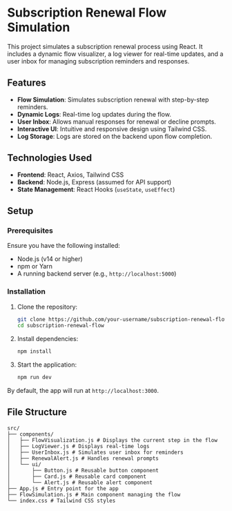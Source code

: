 # Subscription Renewal Flow Simulation

This project simulates a subscription renewal process using React. It includes a dynamic flow visualizer, a log viewer for real-time updates, and a user inbox for managing subscription reminders and responses.

## Features

* **Flow Simulation**: Simulates subscription renewal with step-by-step reminders.
* **Dynamic Logs**: Real-time log updates during the flow.
* **User Inbox**: Allows manual responses for renewal or decline prompts.
* **Interactive UI**: Intuitive and responsive design using Tailwind CSS.
* **Log Storage**: Logs are stored on the backend upon flow completion.

## Technologies Used

* **Frontend**: React, Axios, Tailwind CSS
* **Backend**: Node.js, Express (assumed for API support)
* **State Management**: React Hooks (`useState`, `useEffect`)

## Setup

### Prerequisites

Ensure you have the following installed:

* Node.js (v14 or higher)
* npm or Yarn
* A running backend server (e.g., `http://localhost:5000`)

### Installation

1. Clone the repository:

    ```bash
    git clone https://github.com/your-username/subscription-renewal-flow.git
    cd subscription-renewal-flow
    ```

2. Install dependencies:

    ```bash
    npm install
    ```

3. Start the application:

    ```bash
    npm run dev
    ```

By default, the app will run at `http://localhost:3000`.

## File Structure

```plaintext
src/
├── components/
│   ├── FlowVisualization.js # Displays the current step in the flow
│   ├── LogViewer.js # Displays real-time logs
│   ├── UserInbox.js # Simulates user inbox for reminders
│   ├── RenewalAlert.js # Handles renewal prompts
│   └── ui/
│       ├── Button.js # Reusable button component
│       ├── Card.js # Reusable card component
│       └── Alert.js # Reusable alert component
├── App.js # Entry point for the app
├── FlowSimulation.js # Main component managing the flow
└── index.css # Tailwind CSS styles

